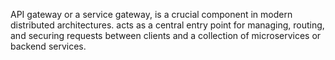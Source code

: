  API gateway or a service gateway, is a crucial component in modern distributed architectures. acts as a central entry point for managing, routing, and securing requests between clients and a collection of microservices or backend services.
